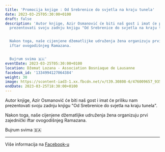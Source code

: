 ```yaml
---
title: 'Promocija knjige : Od Srebrenice do svjetla na kraju tunela'
date: 2023-03-25T05:30:00+0100
draft: false
description: 'Autor knjige, Azir Osmanović će biti naš gost i imat će priliku nam
  prezentovati svoju zadnju knjigu "Od Srebrenice do svjetla na kraju tunela".


  Nakon toga, naše cijenjene džematlijke udruženja žena organizuju prvi zajednički
  iftar ovogodišnjeg Ramazana.


  Bujrum svima 🇧🇦'
eventDate: 2023-03-25T05:30:00+0100
location: Džemat Lozana - Association Bosniaque de Lausanne
facebook_id: '1334994127064384'
weight: 30
image: https://scontent-iad3-1.xx.fbcdn.net/v/t39.30808-6/476009657_935496042044329_8178626072168630847_n.jpg?_nc_cat=101&ccb=1-7&_nc_sid=9e60e4&_nc_ohc=heEBVvCI-vsQ7kNvwHXLCHn&_nc_oc=AdnYmhS5ZnT8wUI4XQPROTg7N2HDbZw--2bmJv_BtxcoKWrnDE9zTP3P6df5mFtcDpQ&_nc_zt=23&_nc_ht=scontent-iad3-1.xx&edm=ABTKTjYEAAAA&_nc_gid=DrkJQumrMz8D15QcS06_cQ&oh=00_AfWP9453WGJo264zDX6j8_0_oDaQTfbeP_WWP-ZlSbYGxg&oe=68A8659C
endDate: 2023-03-25T18:30:00+0100
---
```


Autor knjige, Azir Osmanović će biti naš gost i imat će priliku nam prezentovati svoju zadnju knjigu "Od Srebrenice do svjetla na kraju tunela".

Nakon toga, naše cijenjene džematlijke udruženja žena organizuju prvi zajednički iftar ovogodišnjeg Ramazana.

Bujrum svima 🇧🇦

---

Više informacija na [Facebook-u](https://facebook.com/events/1334994127064384)